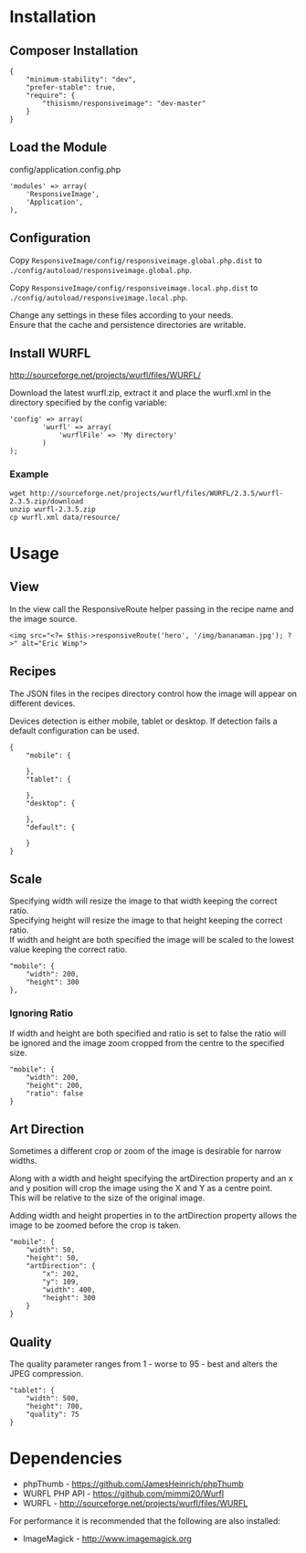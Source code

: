 # Installation
## Composer Installation
```
{
    "minimum-stability": "dev",
    "prefer-stable": true,
    "require": {
        "thisismn/responsiveimage": "dev-master"
    }
}
```

## Load the Module

config/application.config.php
```
'modules' => array(
    'ResponsiveImage',
    'Application',
),
```

## Configuration
Copy `ResponsiveImage/config/responsiveimage.global.php.dist` to `./config/autoload/responsiveimage.global.php`. 

Copy `ResponsiveImage/config/responsiveimage.local.php.dist` to `./config/autoload/responsiveimage.local.php`. 

Change any settings in these files according to your needs.  
Ensure that the cache and persistence directories are writable.

## Install WURFL
http://sourceforge.net/projects/wurfl/files/WURFL/

Download the latest wurfl.zip, extract it and place the wurfl.xml in the directory specified by the config variable:
```
'config' => array(
        'wurfl' => array(
            'wurflFile' => 'My directory'
        )
);
```

### Example
```
wget http://sourceforge.net/projects/wurfl/files/WURFL/2.3.5/wurfl-2.3.5.zip/download
unzip wurfl-2.3.5.zip
cp wurfl.xml data/resource/
```

# Usage


## View
In the view call the ResponsiveRoute helper passing in the recipe name and the image source.
```
<img src="<?= $this->responsiveRoute('hero', '/img/bananaman.jpg'); ?>" alt="Eric Wimp">
```

## Recipes
The JSON files in the recipes directory control how the image will appear on different devices.

Devices detection is either mobile, tablet or desktop. If detection fails a default configuration can be used.

```
{
    "mobile": {
         
    },
    "tablet": {
 
    },
    "desktop": {
 
    },
    "default": {
 
    }
}
```

## Scale
Specifying width will resize the image to that width keeping the correct ratio.  
Specifying height will resize the image to that height keeping the correct ratio.  
If width and height are both specified the image will be scaled to the lowest value keeping the correct ratio.
```
"mobile": {
    "width": 200,
    "height": 300
},
```

### Ignoring Ratio
If width and height are both specified and ratio is set to false the ratio will be ignored and the image zoom cropped from the centre to the specified size.
```
"mobile": {
    "width": 200,
    "height": 200,
    "ratio": false
}
```

## Art Direction
Sometimes a different crop or zoom of the image is desirable for narrow widths.

Along with a width and height specifying the artDirection property and an x and y position will crop the image using the X and Y as a centre point.  
This will be relative to the size of the original image.

Adding width and height properties in to the artDirection property allows the image to be zoomed before the crop is taken.
```
"mobile": {
    "width": 50,
    "height": 50,
    "artDirection": {
        "x": 202,
        "y": 109,
        "width": 400,
        "height": 300
    }
}
```

## Quality
The quality parameter ranges from 1 - worse to 95 - best and alters the JPEG compression.
```
"tablet": {
    "width": 500,
    "height": 700,
    "quality": 75
}
```

# Dependencies
* phpThumb - https://github.com/JamesHeinrich/phpThumb
* WURFL PHP API - https://github.com/mimmi20/Wurfl
* WURFL - http://sourceforge.net/projects/wurfl/files/WURFL

For performance it is recommended that the following are also installed:
* ImageMagick - http://www.imagemagick.org

